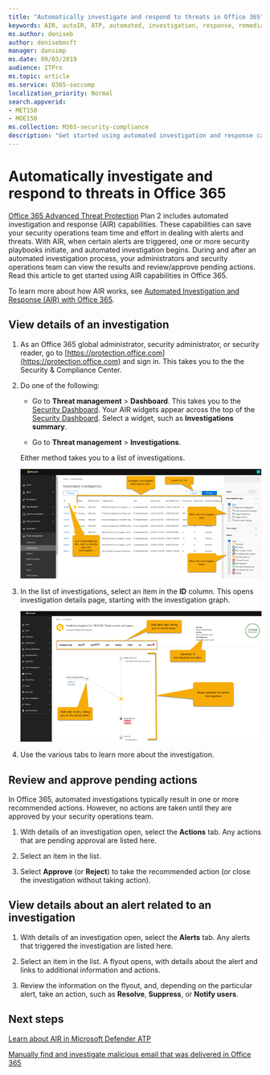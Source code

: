 ```yaml
---
title: "Automatically investigate and respond to threats in Office 365"
keywords: AIR, autoIR, ATP, automated, investigation, response, remediation, threats, advanced, threat, protection
ms.author: deniseb
author: denisebmsft
manager: dansimp
ms.date: 09/03/2019
audience: ITPro
ms.topic: article
ms.service: O365-seccomp
localization_priority: Normal
search.appverid:
- MET150
- MOE150
ms.collection: M365-security-compliance
description: "Get started using automated investigation and response capabilities in Office 365 Advanced Threat Protection Plan 2."
---
```


# Automatically investigate and respond to threats in Office 365

[Office 365 Advanced Threat Protection](office-365-atp.md) Plan 2 includes automated investigation and response (AIR) capabilities. These capabilities can save your security operations team time and effort in dealing with alerts and threats. With AIR, when certain alerts are triggered, one or more security playbooks initiate, and automated investigation begins. During and after an automated investigation process, your administrators and security operations team can view the results and review/approve pending actions. Read this article to get started using AIR capabilities in Office 365. 

To learn more about how AIR works, see [Automated Investigation and Response (AIR) with Office 365](automated-investigation-response-office.md).

## View details of an investigation

1. As an Office 365 global administrator, security administrator, or security reader, go to [https://protection.office.com](https://protection.office.com) and sign in. This takes you to the the Security & Compliance Center.

2. Do one of the following:

    - Go to **Threat management** > **Dashboard**. This takes you to the [Security Dashboard](security-dashboard.md). Your AIR widgets appear across the top of the [Security Dashboard](security-dashboard.md). Select a widget, such as **Investigations summary**.

    - Go to **Threat management** > **Investigations**. 

    Either method takes you to a list of investigations.

    ![Main investigation page for AIR](media/air-maininvestigationpage.png) 


3. In the list of investigations, select an item in the **ID** column. This opens investigation details page, starting with the investigation graph.

    ![AIR investigation graph page](media/air-investigationgraphpage.png)

4. Use the various tabs to learn more about the investigation.

## Review and approve pending actions

In Office 365, automated investigations typically result in one or more recommended actions. However, no actions are taken until they are approved by your security operations team. 

1. With details of an investigation open, select the **Actions** tab. Any actions that are pending approval are listed here.

2. Select an item in the list.

3. Select **Approve** (or **Reject**) to take the recommended action (or close the investigation without taking action).

## View details about an alert related to an investigation

1. With details of an investigation open, select the **Alerts** tab. Any alerts that triggered the investigation are listed here.

2. Select an item in the list. A flyout opens, with details about the alert and links to additional information and actions.

3. Review the information on the flyout, and, depending on the particular alert, take an action, such as **Resolve**, **Suppress**, or **Notify users**. 

## Next steps

[Learn about AIR in Microsoft Defender ATP](https://docs.microsoft.com/windows/security/threat-protection/microsoft-defender-atp/automated-investigations)

[Manually find and investigate malicious email that was delivered in Office 365](investigate-malicious-email-that-was-delivered.md)
